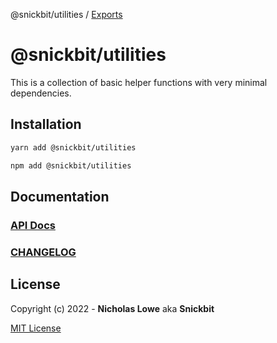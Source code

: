 @snickbit/utilities / [Exports](modules.md)

# @snickbit/utilities

<!--START_SECTION:readmes-description-->

This is a collection of basic helper functions with very minimal dependencies.

<!--END_SECTION:readmes-description-->

## Installation

```bash
yarn add @snickbit/utilities
```

```bash
npm add @snickbit/utilities
```

## Documentation

### [API Docs](./docs/README.md)

### [CHANGELOG](CHANGELOG.md)

## License

Copyright (c) 2022 - **Nicholas Lowe** aka **Snickbit**

[MIT License](../../LICENSE)

